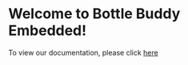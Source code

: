 # Welcome to Bottle Buddy Embedded!
To view our documentation, please click [here](https://bottlebuddy.github.io/bottle-buddy-embedded/html/)
